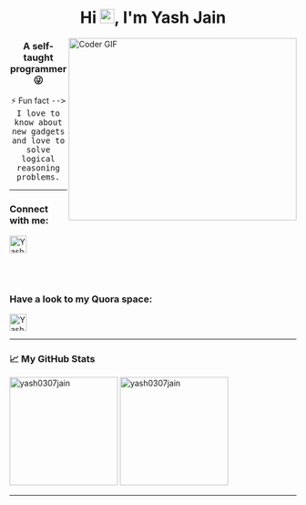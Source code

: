 <h1 align="center">Hi <img src="https://media.giphy.com/media/hvRJCLFzcasrR4ia7z/giphy.gif" width="25px">, I'm Yash Jain</h1>

<!--<img alt="GIF" width="400" height="320" src="https://github.com/yash0307jain/yash0307jain/blob/main/code.gif"/>-->
<img align="right" alt="Coder GIF" width="400" height="320" src="https://media.giphy.com/media/SWoSkN6DxTszqIKEqv/giphy.gif">

<h3 align="center">A self-taught programmer 😜</h3>

<p align="center">
    ⚡ Fun fact <samp>--> I love to know about new gadgets and love to solve logical reasoning problems.</samp>
</p>

------------

### Connect with me:

<a href="https://linkedin.com/in/yash0307jain" target="blank">
    <img alt="Yash's LinkedIN" height="30" width="30" src="https://raw.githubusercontent.com/peterthehan/peterthehan/master/assets/linkedin.svg" />
</a>

<br><br>

### Have a look to my Quora space:

<a href="https://www.quora.com/q/algomart" target="blank">
    <img alt="Yash's Quora" height="30" width="30" src="https://gist.githubusercontent.com/wxmerkt/9509091/raw/eacd6c15da46a160cf24c7bf2970bb2082640da4/quora_icon.svg" />
</a>



------------

### 📈 My GitHub Stats

<p align="left">
    <img alt="yash0307jain" height="190" src="https://github-readme-stats.vercel.app/api?username=yash0307jain&show_icons=true" />
    <img alt="yash0307jain" height="190" src="https://github-readme-stats.vercel.app/api/top-langs/?username=yash0307jain&layout=compact&hide=css,matlab&langs_count=10" />
</p>

------------
